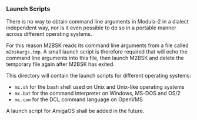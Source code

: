 ### Launch Scripts ###

There is no way to obtain command line arguments in Modula-2 in a dialect independent way,
nor is it even possible to do so in a portable manner across different operating systems.

For this reason M2BSK reads its command line arguments from a file called `m2bskargs.tmp`.
A small launch script is therefore required that will echo the command line arguments into
this file, then launch M2BSK and delete the temporary file again after M2BSK has exited.

This directory will contain the launch scripts for different operating systems:

* `mc.sh` for the bash shell used on Unix and Unix-like operating systems
* `mc.bat` for the command interpreter on Windows, MS-DOS and OS/2
* `mc.com` for the DCL command language on OpenVMS

A launch script for AmigaOS shall be added in the future.
